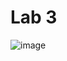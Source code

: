 # Lab 3

![image](https://github.com/JohnMFB/CPE-322/assets/122575719/49b7795e-f576-4907-aa8d-d38eecdf0a6a)
